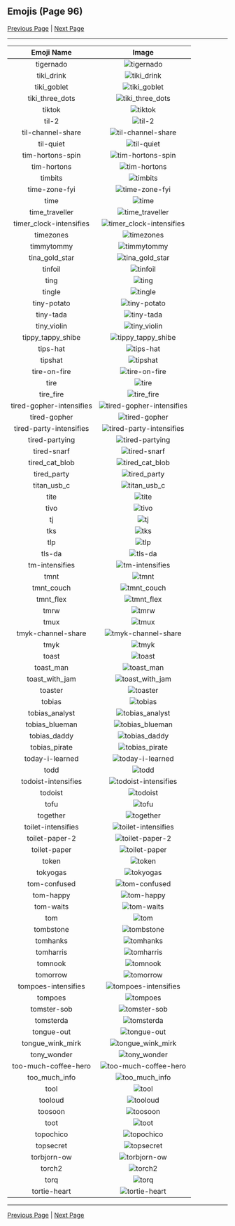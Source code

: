 
## Emojis (Page 96)

[Previous Page](/docs/hc/page-t-0095.md)
  | [Next Page](/docs/hc/page-t-0097.md)

<hr />

|Emoji Name|Image|
| :-: | :-: |
|tigernado| ![tigernado](/emojis/hc/tigernado.jpg)|
|tiki_drink| ![tiki_drink](/emojis/hc/tiki_drink.png)|
|tiki_goblet| ![tiki_goblet](/emojis/hc/tiki_goblet.png)|
|tiki_three_dots| ![tiki_three_dots](/emojis/hc/tiki_three_dots.png)|
|tiktok| ![tiktok](/emojis/hc/tiktok.png)|
|til-2| ![til-2](/emojis/hc/til-2.png)|
|til-channel-share| ![til-channel-share](/emojis/hc/til-channel-share.png)|
|til-quiet| ![til-quiet](/emojis/hc/til-quiet.png)|
|tim-hortons-spin| ![tim-hortons-spin](/emojis/hc/tim-hortons-spin.gif)|
|tim-hortons| ![tim-hortons](/emojis/hc/tim-hortons.gif)|
|timbits| ![timbits](/emojis/hc/timbits.png)|
|time-zone-fyi| ![time-zone-fyi](/emojis/hc/time-zone-fyi.png)|
|time| ![time](/emojis/hc/time.jpg)|
|time_traveller| ![time_traveller](/emojis/hc/time_traveller.png)|
|timer_clock-intensifies| ![timer_clock-intensifies](/emojis/hc/timer_clock-intensifies.gif)|
|timezones| ![timezones](/emojis/hc/timezones.jpg)|
|timmytommy| ![timmytommy](/emojis/hc/timmytommy.png)|
|tina_gold_star| ![tina_gold_star](/emojis/hc/tina_gold_star.gif)|
|tinfoil| ![tinfoil](/emojis/hc/tinfoil.gif)|
|ting| ![ting](/emojis/hc/ting.png)|
|tingle| ![tingle](/emojis/hc/tingle.png)|
|tiny-potato| ![tiny-potato](/emojis/hc/tiny-potato.jpg)|
|tiny-tada| ![tiny-tada](/emojis/hc/tiny-tada.png)|
|tiny_violin| ![tiny_violin](/emojis/hc/tiny_violin.png)|
|tippy_tappy_shibe| ![tippy_tappy_shibe](/emojis/hc/tippy_tappy_shibe.gif)|
|tips-hat| ![tips-hat](/emojis/hc/tips-hat.gif)|
|tipshat| ![tipshat](/emojis/hc/tipshat.gif)|
|tire-on-fire| ![tire-on-fire](/emojis/hc/tire-on-fire.gif)|
|tire| ![tire](/emojis/hc/tire.png)|
|tire_fire| ![tire_fire](/emojis/hc/tire_fire.jpg)|
|tired-gopher-intensifies| ![tired-gopher-intensifies](/emojis/hc/tired-gopher-intensifies.gif)|
|tired-gopher| ![tired-gopher](/emojis/hc/tired-gopher.png)|
|tired-party-intensifies| ![tired-party-intensifies](/emojis/hc/tired-party-intensifies.gif)|
|tired-partying| ![tired-partying](/emojis/hc/tired-partying.png)|
|tired-snarf| ![tired-snarf](/emojis/hc/tired-snarf.png)|
|tired_cat_blob| ![tired_cat_blob](/emojis/hc/tired_cat_blob.png)|
|tired_party| ![tired_party](/emojis/hc/tired_party.gif)|
|titan_usb_c| ![titan_usb_c](/emojis/hc/titan_usb_c.png)|
|tite| ![tite](/emojis/hc/tite.png)|
|tivo| ![tivo](/emojis/hc/tivo.png)|
|tj| ![tj](/emojis/hc/tj.png)|
|tks| ![tks](/emojis/hc/tks.gif)|
|tlp| ![tlp](/emojis/hc/tlp.png)|
|tls-da| ![tls-da](/emojis/hc/tls-da.png)|
|tm-intensifies| ![tm-intensifies](/emojis/hc/tm-intensifies.gif)|
|tmnt| ![tmnt](/emojis/hc/tmnt.gif)|
|tmnt_couch| ![tmnt_couch](/emojis/hc/tmnt_couch.gif)|
|tmnt_flex| ![tmnt_flex](/emojis/hc/tmnt_flex.gif)|
|tmrw| ![tmrw](/emojis/hc/tmrw.jpg)|
|tmux| ![tmux](/emojis/hc/tmux.png)|
|tmyk-channel-share| ![tmyk-channel-share](/emojis/hc/tmyk-channel-share.gif)|
|tmyk| ![tmyk](/emojis/hc/tmyk.gif)|
|toast| ![toast](/emojis/hc/toast.png)|
|toast_man| ![toast_man](/emojis/hc/toast_man.png)|
|toast_with_jam| ![toast_with_jam](/emojis/hc/toast_with_jam.png)|
|toaster| ![toaster](/emojis/hc/toaster.png)|
|tobias| ![tobias](/emojis/hc/tobias.png)|
|tobias_analyst| ![tobias_analyst](/emojis/hc/tobias_analyst.png)|
|tobias_blueman| ![tobias_blueman](/emojis/hc/tobias_blueman.png)|
|tobias_daddy| ![tobias_daddy](/emojis/hc/tobias_daddy.png)|
|tobias_pirate| ![tobias_pirate](/emojis/hc/tobias_pirate.png)|
|today-i-learned| ![today-i-learned](/emojis/hc/today-i-learned.png)|
|todd| ![todd](/emojis/hc/todd.png)|
|todoist-intensifies| ![todoist-intensifies](/emojis/hc/todoist-intensifies.gif)|
|todoist| ![todoist](/emojis/hc/todoist.png)|
|tofu| ![tofu](/emojis/hc/tofu.gif)|
|together| ![together](/emojis/hc/together.png)|
|toilet-intensifies| ![toilet-intensifies](/emojis/hc/toilet-intensifies.gif)|
|toilet-paper-2| ![toilet-paper-2](/emojis/hc/toilet-paper-2.png)|
|toilet-paper| ![toilet-paper](/emojis/hc/toilet-paper.png)|
|token| ![token](/emojis/hc/token.png)|
|tokyogas| ![tokyogas](/emojis/hc/tokyogas.png)|
|tom-confused| ![tom-confused](/emojis/hc/tom-confused.png)|
|tom-happy| ![tom-happy](/emojis/hc/tom-happy.png)|
|tom-waits| ![tom-waits](/emojis/hc/tom-waits.png)|
|tom| ![tom](/emojis/hc/tom.png)|
|tombstone| ![tombstone](/emojis/hc/tombstone.png)|
|tomhanks| ![tomhanks](/emojis/hc/tomhanks.png)|
|tomharris| ![tomharris](/emojis/hc/tomharris.png)|
|tomnook| ![tomnook](/emojis/hc/tomnook.png)|
|tomorrow| ![tomorrow](/emojis/hc/tomorrow.png)|
|tompoes-intensifies| ![tompoes-intensifies](/emojis/hc/tompoes-intensifies.gif)|
|tompoes| ![tompoes](/emojis/hc/tompoes.jpg)|
|tomster-sob| ![tomster-sob](/emojis/hc/tomster-sob.png)|
|tomsterda| ![tomsterda](/emojis/hc/tomsterda.png)|
|tongue-out| ![tongue-out](/emojis/hc/tongue-out.gif)|
|tongue_wink_mirk| ![tongue_wink_mirk](/emojis/hc/tongue_wink_mirk.png)|
|tony_wonder| ![tony_wonder](/emojis/hc/tony_wonder.png)|
|too-much-coffee-hero| ![too-much-coffee-hero](/emojis/hc/too-much-coffee-hero.jpg)|
|too_much_info| ![too_much_info](/emojis/hc/too_much_info.gif)|
|tool| ![tool](/emojis/hc/tool.png)|
|tooloud| ![tooloud](/emojis/hc/tooloud.png)|
|toosoon| ![toosoon](/emojis/hc/toosoon.gif)|
|toot| ![toot](/emojis/hc/toot.gif)|
|topochico| ![topochico](/emojis/hc/topochico.jpg)|
|topsecret| ![topsecret](/emojis/hc/topsecret.png)|
|torbjorn-ow| ![torbjorn-ow](/emojis/hc/torbjorn-ow.png)|
|torch2| ![torch2](/emojis/hc/torch2.png)|
|torq| ![torq](/emojis/hc/torq.png)|
|tortie-heart| ![tortie-heart](/emojis/hc/tortie-heart.png)|

<hr/>

[Previous Page](/docs/hc/page-t-0095.md)
  | [Next Page](/docs/hc/page-t-0097.md)